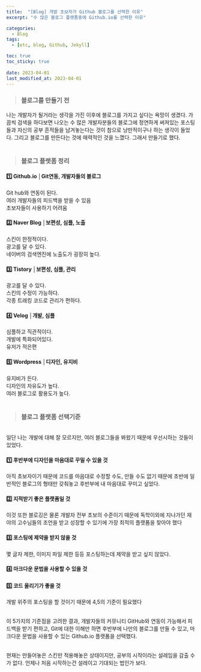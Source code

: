 ```yaml
---
title:  "[Blog] 개발 초보자가 Github 블로그를 선택한 이유"
excerpt: "수 많은 블로그 플랫폼중에 Github.io를 선택한 이유"

categories:
  - Blog
tags:
  - [etc, blog, Github, Jekyll]

toc: true
toc_sticky: true
 
date: 2023-04-01
last_modified_at: 2023-04-01
---
```


> ### 블로그를 만들기 전

나는 개발자가 될거라는 생각을 가진 이후에 블로그를 가지고 싶다는 욕망이 생겼다. 가끔씩 검색을 하다보면 나오는 수 많은 개발자분들의 블로그에 정연하게 써져있는 포스팅들과 자신의 공부 흔적들을 남겨놓는다는 것이 참으로 낭만적이구나 하는 생각이 들었다. 그리고 블로그를 만든다는 것에 매력적인 것을 느꼈다. 그래서 만들기로 했다.<br><br>

> ### 블로그 플랫폼 정리

#### 1️⃣ Github.io │Git연동, 개발자들의 블로그

Git hub와 연동이 된다.<br>여러 개발자들의 피드백을 받을 수 있음<br>초보자들이 사용하기 어려움<br>
#### 2️⃣ Naver Blog │보편성, 심플, 노출

스킨이 한정적이다.<br>
광고를 달 수 있다.<br>
네이버의 검색엔진에 노출도가 굉장히 높다.<br>


#### 3️⃣ Tistory │보편성, 심플, 관리

광고를 달 수 있다.<br>
스킨의 수정이 가능하다.<br>
각종 트래킹 코드로 관리가 편하다.<br>

#### 4️⃣ Velog │개발, 심플

심플하고 직관적이다.<br>
개발에 특화되어있다.<br>
유저가 적은편<br>

#### 5️⃣ Wordpress │디자인, 유지비<br>

유지비가 든다.<br>
디자인의 자유도가 높다.<br>
여러 블로그로 활용도가 높다.<br><br>

> ### 블로그 플랫폼 선택기준

<br>일단 나는 개발에 대해 잘 모르지만, 여러 블로그들을 봐왔기 때문에 우선시하는 것들이 있었다. <br>

#### 1️⃣ 후반부에 디자인을 마음대로 꾸밀 수 있을 것

아직 초보자이기 때문에 코드를 마음대로 수정할 수도, 만들 수도 없기 때문에 초반에 일반적인 블로그의 형태만 갖춰놓고 후반부에 내 마음대로 꾸미고 싶었다.
<br>

#### 2️⃣ 지적받기 좋은 플랫폼일 것

이것 또한 블로깅은 물론 개발자 전부 초보의 수준이기 때문에 독학이외에 지나가던 재야의 고수님들의 조언을 받고 성장할 수 있기에 가장 최적의 플랫폼을 찾아야 했다<br>

#### 3️⃣ 포스팅에 제약을 받지 않을 것

몇 글자 제한, 이미지 파일 제한 등등 포스팅하는데 제약을 받고 싶지 않았다.<br>

#### 4️⃣ 마크다운 문법을 사용할 수 있을 것<br>
#### 5️⃣ 코드 올리기가 좋을 것

개발 위주의 포스팅을 할 것이기 때문에 4,5의 기준이 필요했다<br><br>

이 5가지의 기준점을 고려한 결과, 개발자들의 커뮤니티 GitHub와 연동이 가능해서 피드백을 받기 편하고, Git에 대한 이해만 하면 후반부에 나만의 블로그를 만들 수 있고, 마크다운 문법을 사용할 수 있는 Github.io 플랫폼을 선택했다.

<br> 현재는 만들어놓은 스킨만 적용해놓은 상태이지만, 공부의 시작이라는 설레임을 감출 수가 없다. 언제나 처음 시작하는건 설레이고 기대되는 법인가 보다.

 